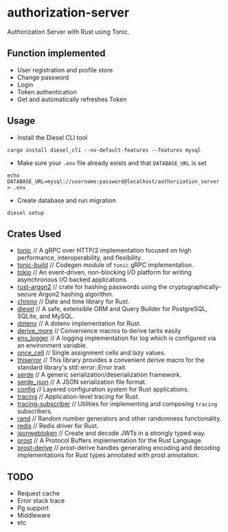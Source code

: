 # authorization-server

Authorization Server with Rust using Tonic.

## Function implemented

- User registration and profile store
- Change password
- Login
- Token authentication
- Get and automatically refreshes Token

## Usage

- Install the Diesel CLI tool

```
cargo install diesel_cli --no-default-features --features mysql
```

- Make sure your `.env` file already exists and that `DATABASE_URL` is set

```
echo DATABASE_URL=mysql://username:password@localhost/authorization_server > .env
```

- Create database and run migration

```
diesel setup
```

## Crates Used

- [tonic](https://crates.io/crates/tonic) // A gRPC over HTTP/2 implementation focused on high performance, interoperability, and flexibility.
- [tonic-build](https://crates.io/crates/tonic-build) // Codegen module of `tonic` gRPC implementation.
- [tokio](https://crates.io/crates/tokio) // An event-driven, non-blocking I/O platform for writing asynchronous I/O backed applications.
- [rust-argon2](https://crates.io/crates/rust-argon2) // crate for hashing passwords using the cryptographically-secure Argon2 hashing algorithm.
- [chrono](https://crates.io/crates/chrono) // Date and time library for Rust.
- [diesel](https://crates.io/crates/diesel) // A safe, extensible ORM and Query Builder for PostgreSQL, SQLite, and MySQL.
- [dotenv](https://crates.io/crates/dotenv) // A dotenv implementation for Rust.
- [derive_more](https://crates.io/crates/derive_more) // Convenience macros to derive tarits easily
- [env_logger](https://crates.io/crates/env_logger) // A logging implementation for log which is configured via an environment variable.
- [once_cell](https://crates.io/crates/once_cell) // Single assignment cells and lazy values.
- [thiserror](https://crates.io/crates/thiserror) // This library provides a convenient derive macro for the standard library's std::error::Error trait.
- [serde](https://crates.io/crates/serde) // A generic serialization/deserialization framework.
- [serde_json](https://crates.io/crates/serde_json) // A JSON serialization file format.
- [config](https://crates.io/crates/config) // Layered configuration system for Rust applications.
- [tracing](https://crates.io/crates/tracing) // Application-level tracing for Rust.
- [tracing-subscriber](https://crates.io/crates/tracing-subscriber) // Utilities for implementing and composing `tracing` subscribers.
- [rand](https://crates.io/crates/rand) // Random number generators and other randomness functionality.
- [redis](https://crates.io/crates/redis) // Redis driver for Rust.
- [jsonwebtoken](https://crates.io/crates/jsonwebtoken) // Create and decode JWTs in a strongly typed way.
- [prost](https://crates.io/crates/prost) // A Protocol Buffers implementation for the Rust Language.
- [prost-derive](https://crates.io/crates/prost-derive) // prost-derive handles generating encoding and decoding implementations for Rust types annotated with prost annotation.

## TODO

- Request cache
- Error stack trace
- Pg support
- Middleware
- etc

